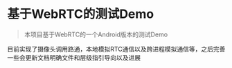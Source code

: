# 基于WebRTC的测试Demo
> 本项目基于WebRTC的一个Android版本的测试Demo

目前实现了摄像头调用路通，本地模拟RTC通信以及跨进程模拟通信等，之后完善一些会更新文档明确文件和层级指引导向以及进展
